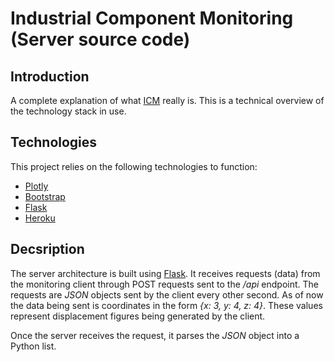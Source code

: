 # Industrial Component Monitoring (Server source code)

## Introduction

A complete explanation of what [ICM](https://skytoptechnologies.com/consultancy/industrial-condition-monitoring "ICM") really is. This is a technical overview of the technology stack in use.

## Technologies

This project relies on the following technologies to function:

* [Plotly](https://plot.ly/javascript/ "Plotly")
* [Bootstrap](https://getbootstrap.com/ "Bootstrap") 
* [Flask](flask.pocoo.org/ "Flask")
* [Heroku](https://www.heroku.com/ "Heroku")

## Decsription

The server architecture is built using [Flask](flask.pocoo.org/ "Flask"). It receives requests (data) from the monitoring client through POST requests sent to the */api* endpoint. The requests are _JSON_ objects sent by the client every other second. As of now the data being sent is coordinates in the form *{x: 3, y: 4, z: 4}*.
These values represent displacement figures being generated by the client.

Once the server receives the request, it parses the _JSON_ object into a Python list. 